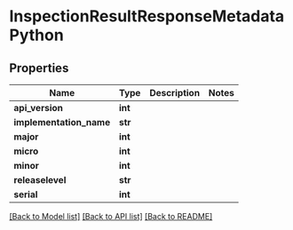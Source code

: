 # InspectionResultResponseMetadataPython

## Properties
Name | Type | Description | Notes
------------ | ------------- | ------------- | -------------
**api_version** | **int** |  | 
**implementation_name** | **str** |  | 
**major** | **int** |  | 
**micro** | **int** |  | 
**minor** | **int** |  | 
**releaselevel** | **str** |  | 
**serial** | **int** |  | 

[[Back to Model list]](../README.md#documentation-for-models) [[Back to API list]](../README.md#documentation-for-api-endpoints) [[Back to README]](../README.md)


